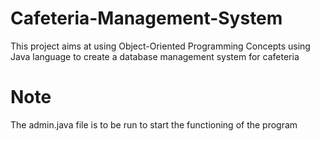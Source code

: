 # Cafeteria-Management-System
This project aims at using Object-Oriented Programming Concepts using Java language to create a database management system for  cafeteria

# Note
The admin.java file is to be run to start the functioning of the program
